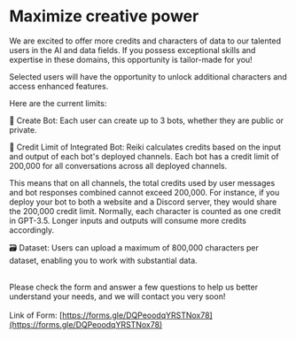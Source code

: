 # Maximize creative power

We are excited to offer more credits and characters of data to our talented users in the AI and data fields. If you possess exceptional skills and expertise in these domains, this opportunity is tailor-made for you!

Selected users will have the opportunity to unlock additional characters and access enhanced features.

Here are the current limits:

🤖 Create Bot: Each user can create up to 3 bots, whether they are public or private.

🔑 Credit Limit of Integrated Bot: Reiki calculates credits based on the input and output of each bot's deployed channels. Each bot has a credit limit of 200,000 for all conversations across all deployed channels.&#x20;

This means that on all channels, the total credits used by user messages and bot responses combined cannot exceed 200,000. For instance, if you deploy your bot to both a website and a Discord server, they would share the 200,000 credit limit. Normally, each character is counted as one credit in GPT-3.5. Longer inputs and outputs will consume more credits accordingly.&#x20;

🗃️ Dataset: Users can upload a maximum of 800,000 characters per dataset, enabling you to work with substantial data.

\
Please check the form and answer a few questions to help us better understand your needs, and we will contact you very soon!\
\
Link of Form: [https://forms.gle/DQPeoodqYRSTNox78](https://forms.gle/DQPeoodqYRSTNox78)
